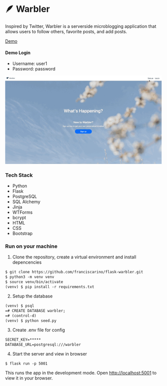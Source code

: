 # 🪶 Warbler

Inspired by Twitter, Warbler is a serverside microblogging application that allows users to follow others, favorite posts, and add posts.

[Demo](https://warbler-fc.herokuapp.com/)

#### Demo Login ####
- Username: user1
- Password: password

![SharebnbDemoGif](https://raw.githubusercontent.com/franciscarino/flask-warbler/main/static/images/warbler-demo.gif)


### Tech Stack
- Python
- Flask
- PostgreSQL
- SQL Alchemy
- Jinja 
- WTForms
- bcrypt
- HTML
- CSS
- Bootstrap


### Run on your machine
1. Clone the repository, create a virtual environment and install depencencies
```
$ git clone https://github.com/franciscarino/flask-warbler.git
$ python3 -m venv venv
$ source venv/bin/activate
(venv) $ pip install -r requirements.txt
```

2. Setup the database
```
(venv) $ psql
=# CREATE DATABASE warbler;
=# (control-d)
(venv) $ python seed.py
```

3. Create .env file for config
```
SECRET_KEY=*****
DATABASE_URL=postgresql:///warbler
```

4. Start the server and view in browser
```
$ flask run -p 5001
```
This runs the app in the development mode.
Open [http://localhost:5001](http://localhost:5001) to view it in your browser.

